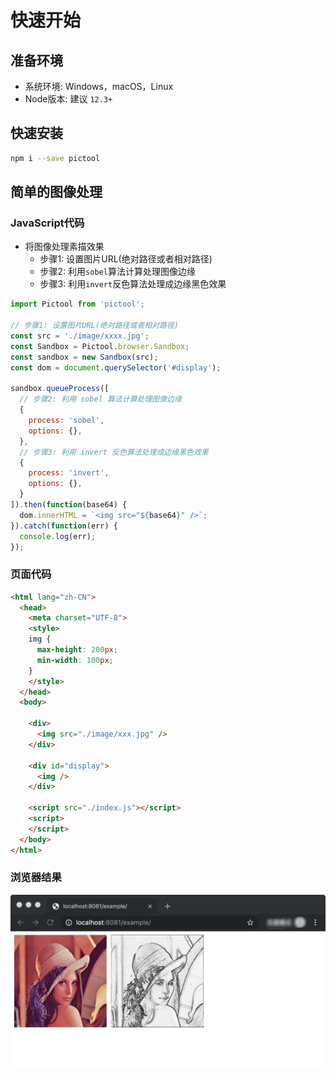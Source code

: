 # 快速开始

## 准备环境

- 系统环境: Windows，macOS，Linux
- Node版本: 建议 `12.3+`


## 快速安装

```sh
npm i --save pictool
```

## 简单的图像处理

### JavaScript代码

- 将图像处理素描效果
  - 步骤1: 设置图片URL(绝对路径或者相对路径)
  - 步骤2: 利用`sobel`算法计算处理图像边缘
  - 步骤3: 利用`invert`反色算法处理成边缘黑色效果

```js
import Pictool from 'pictool';

// 步骤1: 设置图片URL(绝对路径或者相对路径)
const src = './image/xxxx.jpg';
const Sandbox = Pictool.browser.Sandbox;
const sandbox = new Sandbox(src);
const dom = document.querySelector('#display');

sandbox.queueProcess([
  // 步骤2: 利用 sobel 算法计算处理图像边缘
  {
    process: 'sobel',
    options: {},
  },
  // 步骤3: 利用 invert 反色算法处理成边缘黑色效果
  {
    process: 'invert',
    options: {},
  }
]).then(function(base64) {
  dom.innerHTML = `<img src="${base64}" />`;
}).catch(function(err) {
  console.log(err);
});
```

### 页面代码

```html
<html lang="zh-CN">
  <head>
    <meta charset="UTF-8">
    <style>
    img {
      max-height: 200px;
      min-width: 100px;
    }
    </style>
  </head>
  <body>

    <div>
      <img src="./image/xxx.jpg" />
    </div>

    <div id="display">
      <img />
    </div>

    <script src="./index.js"></script>
    <script>
    </script>
  </body>
</html>
```

### 浏览器结果

![result](./../../../assets/image/001.jpg)